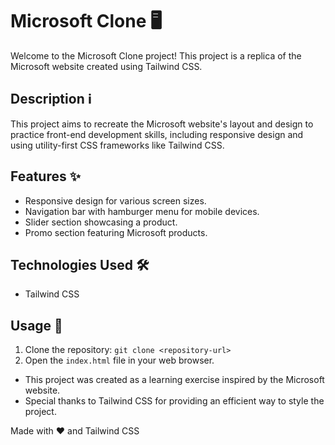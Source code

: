 # Microsoft Clone 🖥️

Welcome to the Microsoft Clone project! This project is a replica of the Microsoft website created using Tailwind CSS.

## Description ℹ️

This project aims to recreate the Microsoft website's layout and design to practice front-end development skills, including responsive design and using utility-first CSS frameworks like Tailwind CSS.

## Features ✨

- Responsive design for various screen sizes.
- Navigation bar with hamburger menu for mobile devices.
- Slider section showcasing a product.
- Promo section featuring Microsoft products.

## Technologies Used 🛠️
- Tailwind CSS

## Usage 🚀

1. Clone the repository: `git clone <repository-url>`
2. Open the `index.html` file in your web browser.

- This project was created as a learning exercise inspired by the Microsoft website.
- Special thanks to Tailwind CSS for providing an efficient way to style the project.


Made with ❤️ and Tailwind CSS
